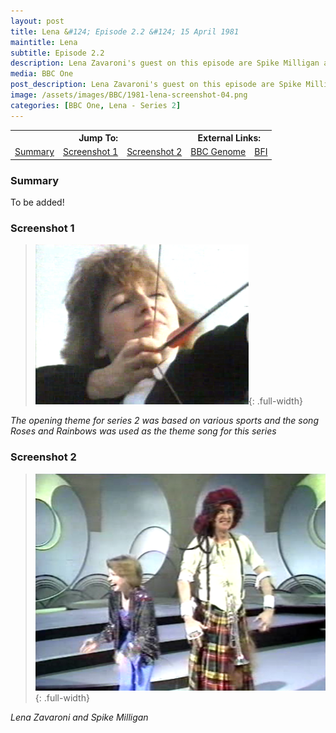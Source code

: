```yaml
---
layout: post
title: Lena &#124; Episode 2.2 &#124; 15 April 1981
maintitle: Lena
subtitle: Episode 2.2
description: Lena Zavaroni's guest on this episode are Spike Milligan and Sheeba.
media: BBC One
post_description: Lena Zavaroni's guest on this episode are Spike Milligan and Sheeba.
image: /assets/images/BBC/1981-lena-screenshot-04.png
categories: [BBC One, Lena - Series 2]
---
```


<table>
<tr align="center">
<th colspan="3">Jump To:</th>
<th colspan="2">External Links:</th>
</tr>
<tr align="center">
<td><a href="#summary">Summary</a></td>
<td><a href="#screenshot-1">Screenshot 1</a></td>
<td><a href="#screenshot-2">Screenshot 2</a></td>
<td><a href="https://genome.ch.bbc.co.uk/28b58228a673426ebbfee708ac45e7f6">BBC Genome</a></td>
<td><a href="https://www.bfi.org.uk/films-tv-people/4ce2b843896cb">BFI</a></td>
</tr>
</table>

### Summary
To be added!

### Screenshot 1
> ![](/assets/images/BBC/1981-lena-screenshot-04.png){: .full-width}

<cite>The opening theme for series 2 was based on various sports and the song Roses and Rainbows was used as the theme song for this series</cite>

### Screenshot 2
> ![](/assets/images/BBC/1981-lena-screenshot-05.png){: .full-width}

<cite>Lena Zavaroni and Spike Milligan</cite>

